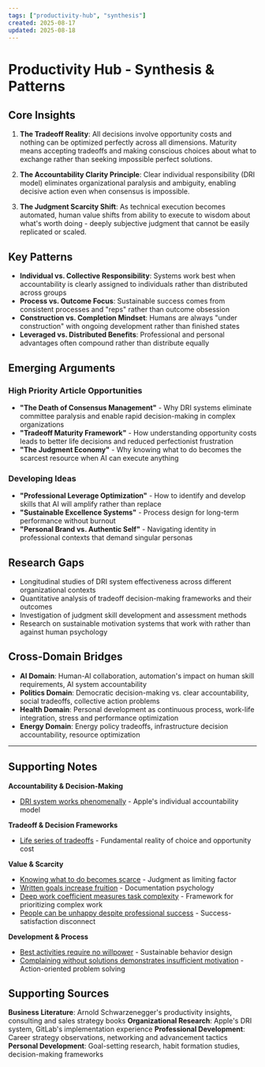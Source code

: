 ```yaml
---
tags: ["productivity-hub", "synthesis"]
created: 2025-08-17
updated: 2025-08-18
---
```


# Productivity Hub - Synthesis & Patterns

## Core Insights

1. **The Tradeoff Reality**: All decisions involve opportunity costs and nothing can be optimized perfectly across all dimensions. Maturity means accepting tradeoffs and making conscious choices about what to exchange rather than seeking impossible perfect solutions.

2. **The Accountability Clarity Principle**: Clear individual responsibility (DRI model) eliminates organizational paralysis and ambiguity, enabling decisive action even when consensus is impossible.

3. **The Judgment Scarcity Shift**: As technical execution becomes automated, human value shifts from ability to execute to wisdom about what's worth doing - deeply subjective judgment that cannot be easily replicated or scaled.

## Key Patterns

- **Individual vs. Collective Responsibility**: Systems work best when accountability is clearly assigned to individuals rather than distributed across groups
- **Process vs. Outcome Focus**: Sustainable success comes from consistent processes and "reps" rather than outcome obsession
- **Construction vs. Completion Mindset**: Humans are always "under construction" with ongoing development rather than finished states
- **Leveraged vs. Distributed Benefits**: Professional and personal advantages often compound rather than distribute equally

## Emerging Arguments

### High Priority Article Opportunities

- **"The Death of Consensus Management"** - Why DRI systems eliminate committee paralysis and enable rapid decision-making in complex organizations
- **"Tradeoff Maturity Framework"** - How understanding opportunity costs leads to better life decisions and reduced perfectionist frustration
- **"The Judgment Economy"** - Why knowing what to do becomes the scarcest resource when AI can execute anything

### Developing Ideas

- **"Professional Leverage Optimization"** - How to identify and develop skills that AI will amplify rather than replace
- **"Sustainable Excellence Systems"** - Process design for long-term performance without burnout
- **"Personal Brand vs. Authentic Self"** - Navigating identity in professional contexts that demand singular personas

## Research Gaps

- Longitudinal studies of DRI system effectiveness across different organizational contexts
- Quantitative analysis of tradeoff decision-making frameworks and their outcomes
- Investigation of judgment skill development and assessment methods
- Research on sustainable motivation systems that work with rather than against human psychology

## Cross-Domain Bridges

- **AI Domain**: Human-AI collaboration, automation's impact on human skill requirements, AI system accountability
- **Politics Domain**: Democratic decision-making vs. clear accountability, social tradeoffs, collective action problems
- **Health Domain**: Personal development as continuous process, work-life integration, stress and performance optimization
- **Energy Domain**: Energy policy tradeoffs, infrastructure decision accountability, resource optimization

---

## Supporting Notes

**Accountability & Decision-Making**
- [DRI system works phenomenally](productivity-dri-system-works.md) - Apple's individual accountability model

**Tradeoff & Decision Frameworks**
- [Life series of tradeoffs](productivity-life-tradeoffs.md) - Fundamental reality of choice and opportunity cost

**Value & Scarcity**
- [Knowing what to do becomes scarce](productivity-knowing-what-to-do-scarce.md) - Judgment as limiting factor
- [Written goals increase fruition](productivity-written-goals-increase.md) - Documentation psychology
- [Deep work coefficient measures task complexity](productivity-deep-work-coefficient.md) - Framework for prioritizing complex work
- [People can be unhappy despite professional success](productivity-unhappy-despite-success.md) - Success-satisfaction disconnect

**Development & Process**
- [Best activities require no willpower](productivity-activities-require-no-willpower.md) - Sustainable behavior design
- [Complaining without solutions demonstrates insufficient motivation](productivity-complaining-without-solutions.md) - Action-oriented problem solving

## Supporting Sources

**Business Literature**: Arnold Schwarzenegger's productivity insights, consulting and sales strategy books
**Organizational Research**: Apple's DRI system, GitLab's implementation experience
**Professional Development**: Career strategy observations, networking and advancement tactics
**Personal Development**: Goal-setting research, habit formation studies, decision-making frameworks